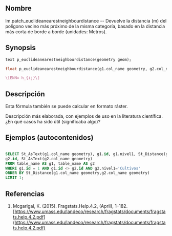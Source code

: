 ## Nombre
lm.patch_euclideanearestneighbourdistance --  Devuelve la distancia (m) del polígono vecino más próximo de la misma categoría, basado en la distancia más corta de borde a borde (unidades: Metros).

## Synopsis

```sql
text p_euclideanearestneighbourdistance(geometry geom);

float p_euclideanearestneighbourdistance(g1.col_name geometry, g2.col_name geometry);
```

```tex
\[ENN= h_{ij}\]
```

## Descripción

Esta fórmula también se puede calcular en formato ráster.

Descripción más elaborada, con ejemplos de uso en la literatura científica. ¿En qué casos ha sido útil (significaba algo)?


## Ejemplos (autocontenidos)


```sql

SELECT St_AsText(g1.col_name geometry), g1.id, g1.nivel1, St_Distance(g1.col_name geometry,g2.col_name geometry),
g2.id, St_AsText(g2.col_name geometry)
FROM table_name AS g1, table_name AS g2
WHERE g1.id = 1 AND g1.id <> g2.id AND g2.nivel1='Cultivos'
ORDER BY St_Distance(g1.col_name geometry,g2.col_name geometry)
LIMIT 1;

```

## Referencias

1. Mcgarigal, K. (2015). Fragstats.Help.4.2, (April), 1–182. [https://www.umass.edu/landeco/research/fragstats/documents/fragstats.help.4.2.pdf](https://www.umass.edu/landeco/research/fragstats/documents/fragstats.help.4.2.pdf)
